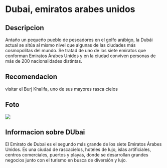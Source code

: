 # Dubai, emiratos arabes unidos

## Descripcion
Antaño un pequeño pueblo de pescadores en el golfo arábigo, la Dubái actual se sitúa al mismo nivel que algunas de las ciudades más cosmopolitas del mundo. Se tratad de uno de los siete emiratos que conforman Emiratos Árabes Unidos y en la ciudad conviven personas de más de 200 nacionalidades distintas.

## Recomendacion
visitar el Burj Khalifa, uno de sus mayores rasca cielos

## Foto
![](https://dubai-emiratos-arabes-unidos/4j5mn43km)

## Informacion sobre DUbai
El Emirato de Dubai es el segundo más grande de los siete Emiratos Árabes Unidos. Es una ciudad de rascacielos, hoteles de lujo, islas artificiales, centros comerciales, puertos y playas, donde se desarrollan grandes negocios junto con el turismo en busca de diversión y lujo.
